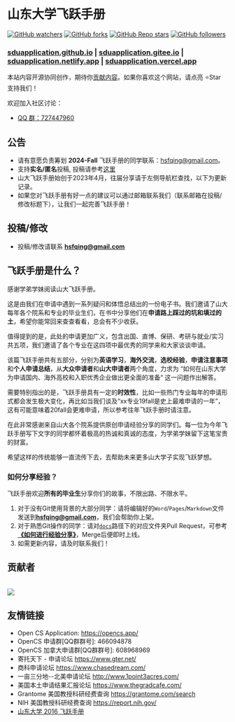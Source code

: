 # 山东大学飞跃手册

[![GitHub watchers](https://img.shields.io/github/watchers/SDU-Application/sduapplication.github.io?style=social)](https://github.com/SDU-Application/sduapplication.github.io/subscription)
[![GitHub forks](https://img.shields.io/github/forks/SDU-Application/sduapplication.github.io?style=social)](https://github.com/SDU-Application/sduapplication.github.io/fork)
[![GitHub Repo stars](https://img.shields.io/github/stars/SDU-Application/sduapplication.github.io?style=social)](https://github.com/SDU-Application/sduapplication.github.io)
[![GitHub followers](https://img.shields.io/github/followers/J1aM1ng?style=social)](https://github.com/J1aM1ng)


### [sduapplication.github.io](https://sdu-application.github.io/sduapplication.github.io/#/) | [sduapplication.gitee.io](http://sdu-application.gitee.io/sduapplication.github.io) | [sduapplication.netlify.app](https://sduapplication.netlify.app/#/) | [sduapplication.vercel.app](sduapplication-github-io.vercel.app)

本站内容开源协同创作，期待你[贡献内容](https://sdu-application.github.io/sduapplication.github.io/#/%E5%A6%82%E4%BD%95%E8%BF%9B%E8%A1%8C%E7%BB%8F%E9%AA%8C%E5%88%86%E4%BA%AB)。如果你喜欢这个网站，请点亮 :star:Star 支持我们！

欢迎加入社区讨论：

- [QQ 群：727447960](https://jq.qq.com/?_wv=1027&k=cGOgvf5g)

## 公告

- 请有意愿负责筹划 **2024-Fall** 飞跃手册的同学联系：hsfqing@gmail.com。
- 支持**实名/匿名**投稿, 投稿请参考[这里](https://sdu-application.github.io/sduapplication.github.io/#/?id=%e5%a6%82%e4%bd%95%e5%88%86%e4%ba%ab%e7%bb%8f%e9%aa%8c%ef%bc%9f)
- 山大飞跃手册始创于2023年4月，往届分享请于左侧导航栏查找，以下为更新记录。
- 如果您对飞跃手册有好一点的建议可以通过邮箱联系我们（联系邮箱在投稿/修改标题下），让我们一起完善飞跃手册！

## 投稿/修改

- 投稿/修改请联系 **hsfqing@gmail.com**

## 飞跃手册是什么？

感谢学弟学妹阅读山大飞跃手册。

这是由我们在申请中遇到一系列疑问和体悟总结出的一份电子书。我们邀请了山大每年各个院系和专业的毕业生们，在书中分享他们在**申请路上踩过的坑和填过的土**，希望你能常回来查查看看，总会有不少收获。

值得提到的是，此处的申请更加广义，包含出国、直博、保研、考研与就业/实习共五项，我们邀请了各个专业在这四项中最优秀的同学来和大家谈谈申请。

该篇飞跃手册共有五部分，分别为**英语学习**，**海外交流**，**选校经验**，**申请注意事项**和**个人申请总结**，从**大众申请者**和**山大申请者**两个角度，力求为 “如何在山东大学为申请国内、海外高校和入职优秀企业做出更全面的准备“ 这一问题作出解答。

需要特别指出的是，飞跃手册具有一定的**时效性**，比如一些热门专业每年的申请形式都会发生极大变化，再比如当我们谈及“xx专业19fall是史上最难申请的一年”，这有可能意味着20fall会更难申请，所以参考往年飞跃手册时请注意。

在此非常感谢来自山大各个院系提供原创申请经验分享的同学们。每一位为今年飞跃手册写下文字的同学都怀着极高的热诚和真诚的态度，为学弟学妹留下这笔宝贵的财富。

希望这样的传统能够一直流传下去，去帮助未来更多山大学子实现飞跃梦想。

### 如何分享经验？

飞跃手册欢迎**所有的毕业生**分享你们的故事，不限出路、不限水平。

1. 对于没有Git使用背景的大部分同学：请将编辑好的`Word`/`Pages`/`Markdown`文件发送到**hsfqing@gmail.com**，我们会帮助你上架。
2. 对于熟悉Git操作的同学：请对[`docs`](https://github.com/SDU-Application/SDU-Application/tree/master/docs)路径下的对应文件夹Pull Request，可参考 [**《如何进行经验分享》**](如何进行经验分享)，Merge后便即时上线。
3. 如需更新内容，请及时联系我们！

## 贡献者

<a href="https://github.com/SDU-Application/sduapplication.github.io/graphs/contributors">
  <br><img src="https://contributors-img.web.app/image?repo=SDU-Application/sduapplication.github.io" />
</a>

## 友情链接

* Open CS Application: https://opencs.app/
* OpenCS 申请群\[QQ群群号\]: 466094878
* OpenCS 加拿大申请群\[QQ群群号\]: 608968969
* 寄托天下 - 申请论坛 https://www.gter.net/
* 商科申请论坛 https://www.chasedream.com/
* 一亩三分地--北美申请论坛 http://www.1point3acres.com/
* 美国本土申请结果汇报论坛 https://www.thegradcafe.com/
* Grantome 美国教授科研经费查询 https://grantome.com/search
* NIH 美国教授科研经费查询 https://report.nih.gov/ 
* [山东大学 2016 飞跃手册](./external-material/SDU-2016-wiki.md)

